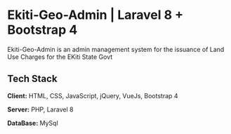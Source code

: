 
# Ekiti-Geo-Admin | Laravel 8 + Bootstrap 4 

Ekiti-Geo-Admin is an admin management system for the issuance of Land Use Charges for the EKiti State Govt


## Tech Stack

**Client:** HTML, CSS, JavaScript, jQuery, VueJs, Bootstrap 4

**Server:** PHP, Laravel 8

**DataBase:** MySql


